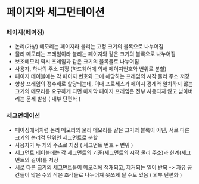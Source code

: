 # 페이지와 세그먼테이션
### 페이지(페이징)
- 논리(가상) 메모리는 페이지라 불리는 고정 크기의 블록으로 나누어짐
- 물리 메모리는 프레임이라 불리는 페이지와 같은 크기의 블록으로 나누어짐
- 보조메모리 역시 프레임과 같은 크기의 블록들로 나누어짐
- 사용자, 하나의 주소 지정 (하드웨어에 의해 페이지번호와 변위로 분할)
- 페이지 테이블에는 각 페이지 번호와 그에 해당하는 프레임의 시작 물리 주소 저장
- 항상 프레임의 정수배로 할당되는데, 이때 프로세스가 페이지 경계와 일치하지 않는 크기의 메모리를 요구하게 되면 마지막 페이지 프레임은 전부 사용되지 않고 남아버리는 문제 발생 ( 내부 단편화 )

### 세그먼테이션
- 페이징에서처럼 논리 메모리와 물리 메모리를 같은 크기의 블록이 아닌, 서로 다른 크기의 논리적 단위인 세그먼트로 분할
- 사용자가 두 개의 주소로 지정 ( 세그먼트 번호 + 변위 )
- 세그먼트 테이블에는 각 세그먼트의 기준(세그먼트의 시작 물리 주소)과 한계(세그먼트의 길이)를 저장
- 서로 다른 크기의 세그먼트들이 메모리에 적재되고, 제거되는 일이 반복 -> 자유 공간들이 많은 수의 작은 조각들로 나누어져 못쓰게 될 수도 있음 ( 외부 단편화 )
